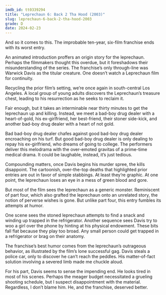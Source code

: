 ```yaml
---
imdb_id: tt0339294
title: "Leprechaun 6: Back 2 Tha Hood (2003)"
slug: leprechaun-6-back-2-tha-hood-2003
grade: D
date: 2024-02-23
---
```


And so it comes to this. The improbable ten-year, six-film franchise ends with its worst entry.

An animated introduction proffers an origin story for the leprechaun. Perhaps the filmmakers thought this overdue, but it foreshadows their misunderstanding of the series. The franchise’s only through-line was Warwick Davis as the titular creature. One doesn’t watch a Leprechaun film for continuity.

Recycling the prior film’s setting, we’re once again in south-central Los Angeles. A local group of young adults discovers the Leprechaun’s treasure chest, leading to his resurrection as he seeks to reclaim it.

Fair enough, but it takes an interminable near thirty minutes to get the leprechaun up and killing. Instead, we meet a bad-boy drug dealer with a heart-of-gold, his ex-girlfriend, her best-friend, their stoner side-kick, and another bad-boy drug dealer with a heart of not gold.

Bad bad-boy drug dealer chafes against good bad-boy drug dealer encroaching on his turf. But good bad-boy drug dealer is only dealing to repay his ex-girlfriend, who dreams of going to college. The performers deliver this melodrama with the over-emoted gravitas of a prime-time medical drama. It could be laughable, instead, it’s just tedious.

Compounding matters, once Davis begins his murder spree, the kills disappoint. The cartoonish, over-the-top deaths that highlighted prior entries are out in favor of simple stabbings. At least they’re graphic. At one point, the leprechaun loses an eye in a mess of green blood and gore.

But most of the film sees the leprechaun as a generic monster. Reminiscent of part four, which also grafted the leprechaun onto an unrelated story, the notion of perverse wishes is gone. But unlike part four, this entry fumbles its attempts at humor.

One scene sees the stoned leprechaun attempts to find a snack and winding up trapped in the refrigerator. Another sequence sees Davis try to woo a girl over the phone by hinting at his physical endowment. These bits fall flat because they play too broad. Any small person could get trapped in a refrigerator or brag on their anatomy.

The franchise’s best humor comes from the leprechaun’s outrageous behavior, as illustrated by the film’s lone successful gag. Davis steals a police car, only to discover he can’t reach the peddles. His matter-of-fact solution involving a severed limb made me chuckle aloud.

For his part, Davis seems to sense the impending end. He looks tired in most of his scenes. Perhaps the meager budget necessitated a grueling shooting schedule, but I suspect disappointment with the material. Regardless, I don’t blame him. He, and the franchise, deserved better.
